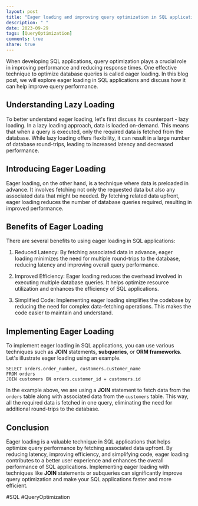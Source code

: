 ```yaml
---
layout: post
title: "Eager loading and improving query optimization in SQL applications"
description: " "
date: 2023-09-29
tags: [QueryOptimization]
comments: true
share: true
---
```


When developing SQL applications, query optimization plays a crucial role in improving performance and reducing response times. One effective technique to optimize database queries is called eager loading. In this blog post, we will explore eager loading in SQL applications and discuss how it can help improve query performance.

## Understanding Lazy Loading

To better understand eager loading, let's first discuss its counterpart - lazy loading. In a lazy loading approach, data is loaded on-demand. This means that when a query is executed, only the required data is fetched from the database. While lazy loading offers flexibility, it can result in a large number of database round-trips, leading to increased latency and decreased performance.

## Introducing Eager Loading

Eager loading, on the other hand, is a technique where data is preloaded in advance. It involves fetching not only the requested data but also any associated data that might be needed. By fetching related data upfront, eager loading reduces the number of database queries required, resulting in improved performance.

## Benefits of Eager Loading

There are several benefits to using eager loading in SQL applications:

1. Reduced Latency: By fetching associated data in advance, eager loading minimizes the need for multiple round-trips to the database, reducing latency and improving overall query performance.

2. Improved Efficiency: Eager loading reduces the overhead involved in executing multiple database queries. It helps optimize resource utilization and enhances the efficiency of SQL applications.

3. Simplified Code: Implementing eager loading simplifies the codebase by reducing the need for complex data-fetching operations. This makes the code easier to maintain and understand.

## Implementing Eager Loading

To implement eager loading in SQL applications, you can use various techniques such as **JOIN** statements, **subqueries**, or **ORM frameworks**. Let's illustrate eager loading using an example.

```
SELECT orders.order_number, customers.customer_name
FROM orders
JOIN customers ON orders.customer_id = customers.id
```

In the example above, we are using a **JOIN** statement to fetch data from the `orders` table along with associated data from the `customers` table. This way, all the required data is fetched in one query, eliminating the need for additional round-trips to the database.

## Conclusion

Eager loading is a valuable technique in SQL applications that helps optimize query performance by fetching associated data upfront. By reducing latency, improving efficiency, and simplifying code, eager loading contributes to a better user experience and enhances the overall performance of SQL applications. Implementing eager loading with techniques like **JOIN** statements or subqueries can significantly improve query optimization and make your SQL applications faster and more efficient.

#SQL #QueryOptimization
